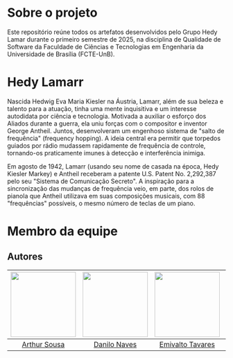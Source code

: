 # Sobre o projeto

Este repositório reúne todos os artefatos desenvolvidos pelo Grupo Hedy Lamar durante o primeiro semestre de 2025, na disciplina de Qualidade de Software da Faculdade de Ciências e Tecnologias em Engenharia da Universidade de Brasília (FCTE-UnB).

# Hedy Lamarr

Nascida Hedwig Eva Maria Kiesler na Áustria, Lamarr, além de sua beleza e talento para a atuação, tinha uma mente inquisitiva e um interesse autodidata por ciência e tecnologia. Motivada a auxiliar o esforço dos Aliados durante a guerra, ela uniu forças com o compositor e inventor George Antheil. Juntos, desenvolveram um engenhoso sistema de "salto de frequência" (frequency hopping). A ideia central era permitir que torpedos guiados por rádio mudassem rapidamente de frequência de controle, tornando-os praticamente imunes à detecção e interferência inimiga.

Em agosto de 1942, Lamarr (usando seu nome de casada na época, Hedy Kiesler Markey) e Antheil receberam a patente U.S. Patent No. 2,292,387 pelo seu "Sistema de Comunicação Secreto". A inspiração para a sincronização das mudanças de frequência veio, em parte, dos rolos de pianola que Antheil utilizava em suas composições musicais, com 88 "frequências" possíveis, o mesmo número de teclas de um piano.

# Membro da equipe

## Autores

| <a href="https://github.com/Tutzs"><img src="https://avatars.githubusercontent.com/u/110691207?s=400&u=0f285ace4b3188bb274e2531ead3691d7161656a&v=4" width="150"></a> | <a href="https://github.com/DaniloNavesS"><img src="https://avatars.githubusercontent.com/u/89321536?v=4" width="150"></a> | <a href="https://github.com/EmivaltoJrr"><img src="https://avatars.githubusercontent.com/u/138714054?v=4" width="150"></a> | <a href="https://github.com/iancostag"><img src="https://avatars.githubusercontent.com/u/146049457?v=4" width="150"></a> | <a href="https://github.com/JeffersonSenaa"><img src="https://avatars.githubusercontent.com/u/73854228?v=4" width="150"></a> | <a href="https://github.com/joseandre25"><img src="https://avatars.githubusercontent.com/u/98027989?v=4" width="150"></a> |
| :----------: | :----------: | :----------: | :----------: | :----------: | :----------: |
| [Arthur Sousa](https://github.com/Tutzs) | [Danilo Naves](https://github.com/DaniloNavesS) | [Emivalto Tavares](https://github.com/emivalto) | [Ian Costa](https://github.com/iancostag) | [Jefferson Sena](https://github.com/jeffersonsena) | [José André](https://github.com/joseandre25) |
